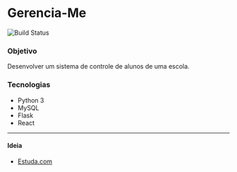 # Gerencia-Me
![Build Status](https://travis-ci.org/joemccann/dillinger.svg?branch=master)

### Objetivo
Desenvolver um sistema de controle de alunos de uma escola.

### Tecnologias
- Python 3
- MySQL
- Flask 
- React 

----
#### Ideia
* [Estuda.com](http://estuda.com/)
